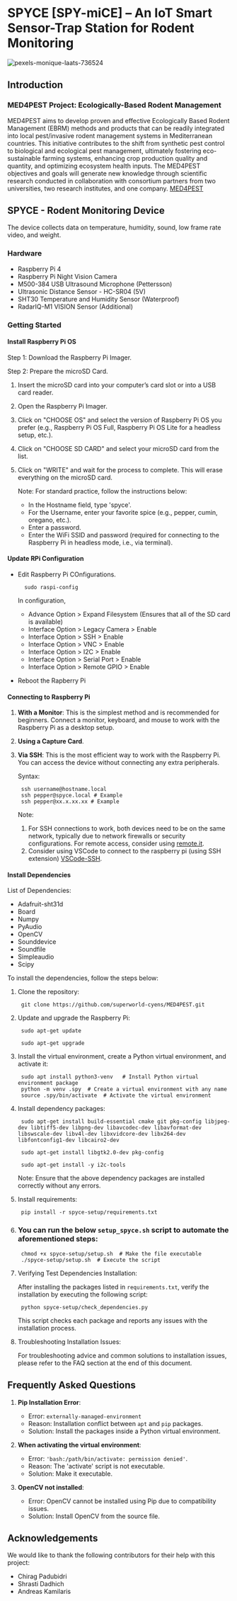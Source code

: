 # SPYCE [SPY-miCE] – An IoT Smart Sensor-Trap Station for Rodent Monitoring
![pexels-monique-laats-736524](https://github.com/superworld-cyens/MED4PEST/assets/37176779/b5764d20-93d1-4968-a0bd-91e48951ee55)

## Introduction

### MED4PEST Project: Ecologically-Based Rodent Management
MED4PEST aims to develop proven and effective Ecologically Based Rodent Management (EBRM) methods and products that can be readily integrated into local pest/invasive rodent management systems in Mediterranean countries. This initiative contributes to the shift from synthetic pest control to biological and ecological pest management, ultimately fostering eco-sustainable farming systems, enhancing crop production quality and quantity, and optimizing ecosystem health inputs. The MED4PEST objectives and goals will generate new knowledge through scientific research conducted in collaboration with consortium partners from two universities, two research institutes, and one company. [MED4PEST](https://med4pest.org/)

## SPYCE - Rodent Monitoring Device
The device collects data on temperature, humidity, sound, low frame rate video, and weight.

### Hardware
* Raspberry Pi 4
* Raspberry Pi Night Vision Camera
* M500-384 USB Ultrasound Microphone (Pettersson)
* Ultrasonic Distance Sensor - HC-SR04 (5V)
* SHT30 Temperature and Humidity Sensor (Waterproof)
* RadarIQ-M1 VISION Sensor (Additional)

### Getting Started

#### Install Raspberry Pi OS
Step 1: Download the Raspberry Pi Imager.

Step 2: Prepare the microSD Card.
1. Insert the microSD card into your computer’s card slot or into a USB card reader.
2. Open the Raspberry Pi Imager.
3. Click on "CHOOSE OS" and select the version of Raspberry Pi OS you prefer (e.g., Raspberry Pi OS Full, Raspberry Pi OS Lite for a headless setup, etc.).
4. Click on "CHOOSE SD CARD" and select your microSD card from the list.
5. Click on "WRITE" and wait for the process to complete. This will erase everything on the microSD card.

    Note: For standard practice, follow the instructions below:
    * In the Hostname field, type 'spyce'.
    * For the Username, enter your favorite spice (e.g., pepper, cumin, oregano, etc.).
    * Enter a password.
    * Enter the WiFi SSID and password (required for connecting to the Raspberry Pi in headless mode, i.e., via terminal).

#### Update RPi Configuration

- Edit Raspberry Pi COnfigurations.

        sudo raspi-config
  
  In configuration, 
    
    - Advance Option > Expand Filesystem (Ensures that all of the SD card is available)
    - Interface Option > Legacy Camera > Enable
    - Interface Option > SSH > Enable
    - Interface Option > VNC > Enable
    - Interface Option > I2C > Enable
    - Interface Option > Serial Port > Enable
    - Interface Option > Remote GPIO > Enable

- Reboot the Rapberry Pi


#### Connecting to Raspberry Pi
1. **With a Monitor**: This is the simplest method and is recommended for beginners. Connect a monitor, keyboard, and mouse to work with the Raspberry Pi as a desktop setup.
2. **Using a Capture Card**.
3. **Via SSH**: This is the most efficient way to work with the Raspberry Pi. You can access the device without connecting any extra peripherals.

    Syntax:

        ssh username@hostname.local
        ssh pepper@spyce.local # Example
        ssh pepper@xx.x.xx.xx # Example
    
    Note: 
    1. For SSH connections to work, both devices need to be on the same network, typically due to network firewalls or security configurations. For remote access, consider using [remote.it](https://www.remote.it/getting-started/raspberry-pi).
    2. Consider using VSCode to connect to the raspberry pi (using SSH extension) [VSCode-SSH](https://code.visualstudio.com/docs/remote/ssh).


#### Install Dependencies
List of Dependencies:
- Adafruit-sht31d
- Board
- Numpy
- PyAudio
- OpenCV
- Sounddevice
- Soundfile
- Simpleaudio
- Scipy

To install the dependencies, follow the steps below:


1. Clone the repository:

        git clone https://github.com/superworld-cyens/MED4PEST.git

2. Update and upgrade the Raspberry Pi:

        sudo apt-get update

        sudo apt-get upgrade

3. Install the virtual environment, create a Python virtual environment, and activate it:

        sudo apt install python3-venv   # Install Python virtual environment package
        python -m venv .spy  # Create a virtual environment with any name
        source .spy/bin/activate  # Activate the virtual environment

4. Install dependency packages:

        sudo apt-get install build-essential cmake git pkg-config libjpeg-dev libtiff5-dev libpng-dev libavcodec-dev libavformat-dev libswscale-dev libv4l-dev libxvidcore-dev libx264-dev libfontconfig1-dev libcairo2-dev

        sudo apt-get install libgtk2.0-dev pkg-config
        
        sudo apt-get install -y i2c-tools

    Note: Ensure that the above dependency packages are installed correctly without any errors.

5. Install requirements:

        pip install -r spyce-setup/requirements.txt

6. ### You can run the below `setup_spyce.sh` script to automate the aforementioned steps:

        chmod +x spyce-setup/setup.sh  # Make the file executable
        ./spyce-setup/setup.sh  # Execute the script

7. Verifying Test Dependencies Installation:

    After installing the packages listed in `requirements.txt`, verify the installation by executing the following script:

        python spyce-setup/check_dependencies.py

    This script checks each package and reports any issues with the installation process.

8. Troubleshooting Installation Issues:

    For troubleshooting advice and common solutions to installation issues, please refer to the FAQ section at the end of this document.

## Frequently Asked Questions

1. **Pip Installation Error**:
    - Error: `externally-managed-environment`
    - Reason: Installation conflict between `apt` and `pip` packages.
    - Solution: Install the packages inside a Python virtual environment.

2. **When activating the virtual environment**:
    - Error: `'bash:/path/bin/activate: permission denied'`.
    - Reason: The 'activate' script is not executable.
    - Solution: Make it executable.

3. **OpenCV not installed**:
    - Error: OpenCV cannot be installed using Pip due to compatibility issues.
    - Solution: Install OpenCV from the source file.

## Acknowledgements

We would like to thank the following contributors for their help with this project:

- Chirag Padubidri
- Shrasti Dadhich
- Andreas Kamilaris

